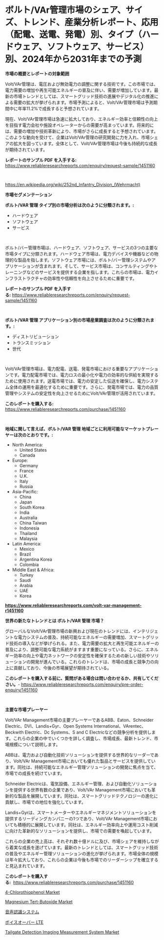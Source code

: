 <p><h1>ボルト/VAr管理市場のシェア、サイズ、トレンド、産業分析レポート、応用（配電、送電、発電）別、タイプ（ハードウェア、ソフトウェア、サービス）別、2024年から2031年までの予測</h1></p><p><strong>市場の概要とレポートの対象範囲</strong></p>
<p><p>Volt/VAr管理は、電圧および無効電力の調整に関する技術です。この市場では、電力需要の増加や再生可能エネルギーの普及に伴い、需要が増加しています。最新の市場トレンドとしては、スマートグリッド技術の進展やデジタル化の推進による需要の拡大が挙げられます。市場予測によると、Volt/VAr管理市場は予測期間中に年率11.2%で成長すると予想されています。</p><p>現在、Volt/VAr管理市場は急速に拡大しており、エネルギー効率と信頼性の向上を目指す電力会社や施設オペレーターからの需要が高まっています。将来的には、需要の増加や技術革新により、市場がさらに成長すると予想されています。このような動向を受けて、企業はVolt/VAr管理の研究開発に力を入れ、市場シェアの拡大を図っています。全体として、Volt/VAr管理市場は今後も持続的な成長が期待されています。</p></p>
<p><strong>レポートのサンプル PDF を入手する:</strong> <a href="https://www.reliableresearchreports.com/enquiry/request-sample/1451160">https://www.reliableresearchreports.com/enquiry/request-sample/1451160</a></p>
<p>&nbsp;</p>
<p><a href="https://en.wikipedia.org/wiki/252nd_Infantry_Division_(Wehrmacht)">https://en.wikipedia.org/wiki/252nd_Infantry_Division_(Wehrmacht)</a></p>
<p><strong>市場セグメンテーション</strong></p>
<p><strong>ボルト/VAR 管理 タイプ別の市場分析は次のように分類されます。:</strong></p>
<p><ul><li>ハードウェア</li><li>ソフトウェア</li><li>サービス</li></ul></p>
<p>&nbsp;</p>
<p><p>ボルト/バー管理市場は、ハードウェア、ソフトウェア、サービスの3つの主要な市場タイプに分類されます。ハードウェア市場は、電力デバイスや機器などの物理的な製品を指します。ソフトウェア市場には、ボルト/バー管理システムやアプリケーションが含まれます。そして、サービス市場は、コンサルティングやトレーニングなどのサービスを提供する企業を指します。これらの市場は、電力インフラストラクチャの効率性や信頼性を向上させるために重要です。</p></p>
<p><strong>レポートのサンプル PDF を入手する:</strong>&nbsp;<a href="https://www.reliableresearchreports.com/enquiry/request-sample/1451160">https://www.reliableresearchreports.com/enquiry/request-sample/1451160</a></p>
<p>&nbsp;</p>
<p><strong> ボルト/VAR 管理 アプリケーション別の市場産業調査は次のように分類されます。:</strong></p>
<p><ul><li>ディストリビューション</li><li>トランスミッション</li><li>世代</li></ul></p>
<p>&nbsp;</p>
<p><p>Volt/VAr管理市場は、電力配電、送電、発電市場における重要なアプリケーションです。電力配電市場では、電力ロスの最小化や電力の効率的な供給を実現するために使用されます。送電市場では、電力の安定した伝送を確保し、電力システム全体の運用を最適化するために重要です。さらに、発電市場では、電力の品質管理やシステムの安定性を向上させるためにVolt/VAr管理が活用されています。</p></p>
<p><strong>このレポートを購入する:</strong>&nbsp; <a href="https://www.reliableresearchreports.com/purchase/1451160">https://www.reliableresearchreports.com/purchase/1451160</a></p>
<p>&nbsp;</p>
<p><strong>地域に関して言えば、ボルト/VAR 管理 地域ごとに利用可能なマーケットプレーヤーは次のとおりです。:</strong></p>
<p><ul>
    <li>
        North America:
        <ul>
            <li>United States</li>
            <li>Canada</li>
        </ul>
    </li>
    <li>
        Europe:
        <ul>
            <li>Germany</li>
            <li>France</li>
            <li>U.K.</li>
            <li>Italy</li>
            <li>Russia</li>
        </ul>
    </li>
    <li>
        Asia-Pacific:
        <ul>
            <li>China</li>
            <li>Japan</li>
            <li>South Korea</li>
            <li>India</li>
            <li>Australia</li>
            <li>China Taiwan</li>
            <li>Indonesia</li>
            <li>Thailand</li>
            <li>Malaysia</li>
        </ul>
    </li>
    <li>
        Latin America:
        <ul>
            <li>Mexico</li>
            <li>Brazil</li>
            <li>Argentina Korea</li>
            <li>Colombia</li>
        </ul>
    </li>
    <li>
        Middle East & Africa:
        <ul>
            <li>Turkey</li>
            <li>Saudi</li>
            <li>Arabia</li>
            <li>UAE</li>
            <li>Korea</li>
        </ul>
    </li>
    </ul></p>
<p><strong><a href="https://www.reliableresearchreports.com/volt-var-management-r1451160">https://www.reliableresearchreports.com/volt-var-management-r1451160</a></strong>&nbsp;</p>
<p><strong>世界の新たなトレンドとは ボルト/VAR 管理 市場？</strong></p>
<p><p>グローバルなVolt/VAr管理市場の新興および現在のトレンドには、インテリジェントな電力システムの普及、持続可能なエネルギーの需要増加、スマートグリッド技術の導入などが挙げられる。また、電力需要の拡大と再生可能エネルギーの普及により、調整可能な電力系統がますます重要になっている。さらに、エネルギー効率の向上や電力ネットワークの安定性を確保するための新しい技術やソリューションの開発が進んでいる。これらのトレンドは、市場の成長と競争力の向上に貢献しており、今後の市場展望が期待されている。</p></p>
<p><strong>このレポートを購入する前に、質問がある場合は問い合わせるか、共有してください。</strong>- <a href="https://www.reliableresearchreports.com/enquiry/pre-order-enquiry/1451160">https://www.reliableresearchreports.com/enquiry/pre-order-enquiry/1451160</a></p>
<p>&nbsp;</p>
<p><strong>主要な市場プレーヤー</strong></p>
<p><p>Volt/VAr Management市場の主要プレーヤーであるABB、Eaton、Schneider Electric、DVI、Landis+Gyr、Open Systems International、VArentec、Beckwith Electric、Dc Systems、S and C Electricなどの競争分析を提供します。これらの企業の中でいくつかを詳しく調査し、市場成長、最新トレンド、市場規模について説明します。</p><p>ABBは、電力および自動化技術ソリューションを提供する世界的なリーダーであり、Volt/VAr Management市場においても優れた製品とサービスを提供しています。同社は、持続可能なエネルギー管理ソリューションの開発に焦点を当て、市場での成長を続けています。</p><p>Schneider Electricは、電気設備、エネルギー管理、および自動化ソリューションを提供する世界有数の企業であり、Volt/VAr Management市場においても革新的な製品を展開しています。同社は、スマートグリッドテクノロジーの進化に貢献し、市場での地位を強化しています。</p><p>Landis+Gyrは、スマートメーターやエネルギーマネジメントソリューションを提供するリーディングカンパニーの1つであり、Volt/VAr Management市場においても積極的に展開しています。同社は、エネルギー効率向上や運用コスト削減に向けた革新的なソリューションを提供し、市場での需要を喚起しています。</p><p>これらの企業の売上高は、それぞれ数十億ドルに及び、市場シェアを維持しながら着実な成長を遂げています。最新のトレンドとしては、スマートグリッド技術の普及やエネルギー管理ソリューションの進化が挙げられます。市場全体の規模は年々拡大しており、これらの企業は今後も市場でのリーダーシップを確立すると見込まれています。</p></p>
<p><strong>このレポートを購入する:</strong>&nbsp;&nbsp;<a href="https://www.reliableresearchreports.com/purchase/1451160">https://www.reliableresearchreports.com/purchase/1451160</a></p>
<p><p><a href="https://github.com/heatherogden68774/Market-Research-Report-List-1/blob/main/4-chlorothiophenol-market.md">4-Chlorothiophenol Market</a></p><p><a href="https://github.com/valeriecruz651/Market-Research-Report-List-1/blob/main/magnesium-tert-butoxide-market.md">Magnesium Tert-Butoxide Market</a></p><p><a href="https://github.com/DanykaKilback/Market-Research-Report-List-2/blob/main/335914520773.md">音声認識システム</a></p><p><a href="https://github.com/RandallRunte2023/Market-Research-Report-List-2/blob/main/481629420772.md">ボイスオーバー LTE</a></p><p><a href="https://issuu.com/reportprime-2/docs/tailgate-detection-imaging-measurement-system-mark">Tailgate Detection Imaging Measurement System Market</a></p></p>